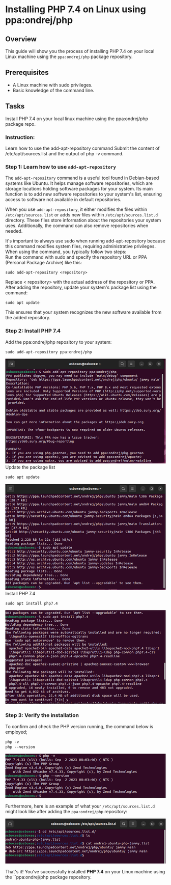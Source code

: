 # Installing PHP 7.4 on Linux using ppa:ondrej/php

## Overview
This guide will show you the process of installing PHP 7.4 on your local Linux machine using the `ppa:ondrej/php` package repository.

## Prerequisites
- A Linux machine with sudo privileges.
- Basic knowledge of the command line.
## Tasks
Install PHP 7.4 on your local linux machine using the ppa:ondrej/php package repo.
### Instruction:
Learn how to use the add-apt-repository command
Submit the content of /etc/apt/sources.list and the output of php -v command.
### Step 1: Learn how to use `add-apt-repository`

The `add-apt-repository` command is a useful tool found in Debian-based systems like Ubuntu. It helps manage software repositories, which are storage locations holding software packages for your system. Its main function is to add new software repositories to your system's list, ensuring access to software not available in default repositories.

When you use `add-apt-repository`, it either modifies the files within `/etc/apt/sources.list` or adds new files within `/etc/apt/sources.list.d` directory. These files store information about the repositories your system uses. Additionally, the command can also remove repositories when needed. 

It's important to always use sudo when running add-apt-repository because this command modifies system files, requiring administrative privileges. When using the command, you typically follow two steps:  
Run the command with sudo and specify the repository URL or PPA (Personal Package Archive) like this:  
```
sudo add-apt-repository <repository> 
```
Replace < repository> with the actual address of the repository or PPA.  
After adding the repository, update your system's package list using the command:
```
sudo apt update
```  
This ensures that your system recognizes the new software available from the added repository.

### Step 2: Install PHP 7.4
Add the ppa:ondrej/php repository to your system:
```
sudo add-apt-repository ppa:ondrej/php
```
![add-apt](./images/Ex4_1.PNG)
Update the package list
```
sudo apt update
```
![apt_update](./images/Ex4_2.PNG)
Install PHP 7.4
```
sudo apt install php7.4
```
![install_php](./images/Ex4_3.PNG)  
### Step 3: Verify the installation
To confirm and check the PHP version running, the command below is employed;
```
php -v
php --version
```
![php_version](./images/Ex4_4.PNG)

Furthermore, here is an example of what your `/etc/apt/sources.list.d` might look like after adding the `ppa:ondrej/php` repository:  

![verification](./images/Ex4_5.PNG)  

That's it! You've successfully installed **PHP 7.4** on your Linux machine using the ``ppa:ondrej/php package repository.
